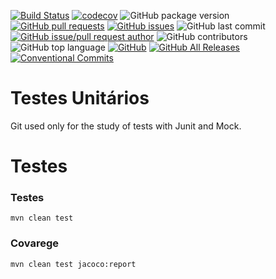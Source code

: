 [![Build Status](https://travis-ci.org/danielso2007/unitAndMockTestStudies.svg?branch=master)](https://travis-ci.org/danielso2007/unitAndMockTestStudies)
[![codecov](https://codecov.io/gh/danielso2007/unitAndMockTestStudies/branch/master/graph/badge.svg)](https://codecov.io/gh/danielso2007/unitAndMockTestStudies)
![GitHub package version](https://img.shields.io/github/package-json/v/danielso2007/unitAndMockTestStudies.svg)
[![GitHub pull requests](https://img.shields.io/github/issues-pr-raw/danielso2007/unitAndMockTestStudies.svg)](https://github.com/danielso2007/unitAndMockTestStudies/pulls)
[![GitHub issues](https://img.shields.io/github/issues/danielso2007/unitAndMockTestStudies.svg)](https://github.com/danielso2007/unitAndMockTestStudies/issues?q=is%3Aopen+is%3Aissue)
![GitHub last commit](https://img.shields.io/github/last-commit/danielso2007/unitAndMockTestStudies.svg)
[![GitHub issue/pull request author](https://img.shields.io/github/issues/detail/u/danielso2007/unitAndMockTestStudies/1.svg)](https://github.com/danielso2007/unitAndMockTestStudies/pulls)
![GitHub contributors](https://img.shields.io/github/contributors/danielso2007/unitAndMockTestStudies.svg)
![GitHub top language](https://img.shields.io/github/languages/top/danielso2007/unitAndMockTestStudies.svg)
[![GitHub](https://img.shields.io/github/license/danielso2007/unitAndMockTestStudies.svg)](https://github.com/danielso2007/unitAndMockTestStudies)
[![GitHub All Releases](https://img.shields.io/github/downloads/danielso2007/unitAndMockTestStudies/total.svg)](https://github.com/danielso2007/unitAndMockTestStudies/archive/master.zip)
[![Conventional Commits](https://img.shields.io/badge/Conventional%20Commits-1.0.0-yellow.svg)](https://conventionalcommits.org)

# Testes Unitários

Git used only for the study of tests with Junit and Mock.

# Testes

### Testes
```
mvn clean test
```

### Covarege

```
mvn clean test jacoco:report
```

